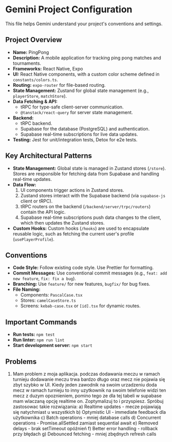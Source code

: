 # Gemini Project Configuration

This file helps Gemini understand your project's conventions and settings.

<!-- Devin verification: Access confirmed and lint tested -->

## Project Overview

*   **Name:** PingPong
*   **Description:** A mobile application for tracking ping pong matches and tournaments.
*   **Frameworks:** React Native, Expo
*   **UI:** React Native components, with a custom color scheme defined in `constants/colors.ts`.
*   **Routing:** `expo-router` for file-based routing.
*   **State Management:** Zustand for global state management (e.g., `playerStore`, `matchStore`).
*   **Data Fetching & API:**
    *   tRPC for type-safe client-server communication.
    *   `@tanstack/react-query` for server state management.
*   **Backend:**
    *   tRPC backend.
    *   Supabase for the database (PostgreSQL) and authentication.
    *   Supabase real-time subscriptions for live data updates.
*   **Testing:** Jest for unit/integration tests, Detox for e2e tests.

## Key Architectural Patterns

*   **State Management:** Global state is managed in Zustand stores (`/store`). Stores are responsible for fetching data from Supabase and handling real-time updates.
*   **Data Flow:**
    1.  UI components trigger actions in Zustand stores.
    2.  Zustand stores interact with the Supabase backend (via `supabase-js` client or tRPC).
    3.  tRPC routers on the backend (`/backend/server/trpc/routers`) contain the API logic.
    4.  Supabase real-time subscriptions push data changes to the client, which then updates the Zustand stores.
*   **Custom Hooks:** Custom hooks (`/hooks`) are used to encapsulate reusable logic, such as fetching the current user's profile (`usePlayerProfile`).

## Conventions

*   **Code Style:** Follow existing code style. Use Prettier for formatting.
*   **Commit Messages:** Use conventional commit messages (e.g., `feat: add new feature`, `fix: fix a bug`).
*   **Branching:** Use `feature/` for new features, `bugfix/` for bug fixes.
*   **File Naming:**
    *   Components: `PascalCase.tsx`
    *   Stores: `camelCaseStore.ts`
    *   Screens: `kebab-case.tsx` or `[id].tsx` for dynamic routes.

## Important Commands

*   **Run tests:** `npm test`
*   **Run linter:** `npm run lint`
*   **Start development server:** `npm start`

## Problems
1.  Mam problem z moja aplikacja. podczas dodawania meczu w ramach turnieju dodawanie meczu trwa bardzo długo oraz mecz nie pojawia się zbyt szybko w UI. Kiedy jeden zawodnik na swoim urzadzeniu doda mecz w ramach turnieju to inny uzytkownik na swoim telefonie widzi ten mecz z duzym opoznieniem, pomino tego ze dla tej tabeli w supabase mam wlaczaną opcję realtime on. Zoptymalizuj to i przyspiesz.
Spróbuj zastosowac takie rozwiązania:
a) Realtime updates - mecze pojawiają się natychmiast u wszystkich
b) Optymistic UI - immediate feedback dla użytkownika
c) Batch operations - mniej database calls
d) Concurrent operations - Promise.allSettled zamiast sequential await
e) Removed delays - brak setTimeout opóźnień
f) Better error handling - rollback przy błędach
g) Debounced fetching - mniej zbędnych refresh calls
